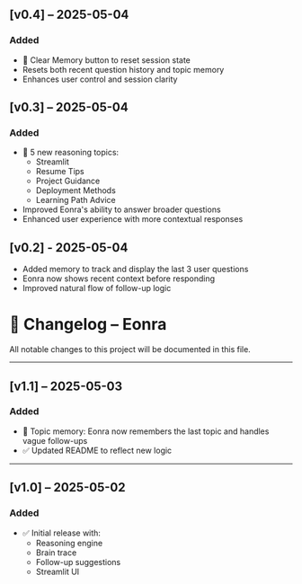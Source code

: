 ## [v0.4] – 2025-05-04
### Added
- 🧹 Clear Memory button to reset session state
- Resets both recent question history and topic memory
- Enhances user control and session clarity

## [v0.3] – 2025-05-04
### Added
- 🧠 5 new reasoning topics:
  - Streamlit
  - Resume Tips
  - Project Guidance
  - Deployment Methods
  - Learning Path Advice
- Improved Eonra's ability to answer broader questions
- Enhanced user experience with more contextual responses

## [v0.2] - 2025-05-04
- Added memory to track and display the last 3 user questions
- Eonra now shows recent context before responding
- Improved natural flow of follow-up logic

# 📘 Changelog – Eonra

All notable changes to this project will be documented in this file.

---

## [v1.1] – 2025-05-03
### Added
- 🧠 Topic memory: Eonra now remembers the last topic and handles vague follow-ups
- ✅ Updated README to reflect new logic

---

## [v1.0] – 2025-05-02
### Added
- ✅ Initial release with:
  - Reasoning engine
  - Brain trace
  - Follow-up suggestions
  - Streamlit UI
